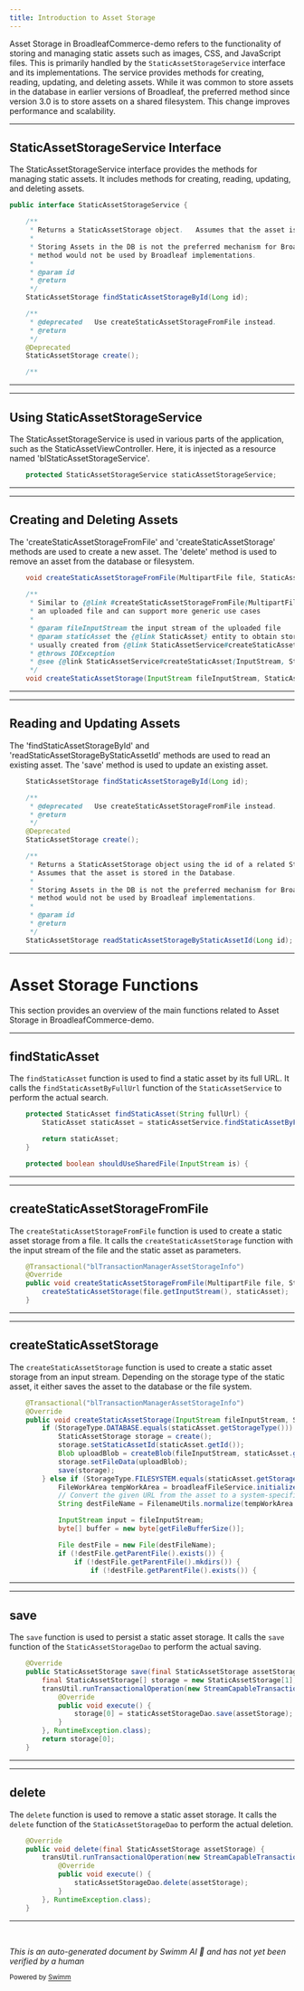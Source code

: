 ```yaml
---
title: Introduction to Asset Storage
---
```

Asset Storage in BroadleafCommerce-demo refers to the functionality of storing and managing static assets such as images, CSS, and JavaScript files. This is primarily handled by the `StaticAssetStorageService` interface and its implementations. The service provides methods for creating, reading, updating, and deleting assets. While it was common to store assets in the database in earlier versions of Broadleaf, the preferred method since version 3.0 is to store assets on a shared filesystem. This change improves performance and scalability.

<SwmSnippet path="/admin/broadleaf-contentmanagement-module/src/main/java/org/broadleafcommerce/cms/file/service/StaticAssetStorageService.java" line="33">

---

## StaticAssetStorageService Interface

The StaticAssetStorageService interface provides the methods for managing static assets. It includes methods for creating, reading, updating, and deleting assets.

```java
public interface StaticAssetStorageService {

    /**
     * Returns a StaticAssetStorage object.   Assumes that the asset is stored in the Database.
     * 
     * Storing Assets in the DB is not the preferred mechanism for Broadleaf as of 3.0 so in most cases, this 
     * method would not be used by Broadleaf implementations.
     * 
     * @param id
     * @return
     */
    StaticAssetStorage findStaticAssetStorageById(Long id);

    /**
     * @deprecated   Use createStaticAssetStorageFromFile instead.
     * @return
     */
    @Deprecated
    StaticAssetStorage create();

    /**
```

---

</SwmSnippet>

<SwmSnippet path="/admin/broadleaf-contentmanagement-module/src/main/java/org/broadleafcommerce/cms/web/file/StaticAssetViewController.java" line="59">

---

## Using StaticAssetStorageService

The StaticAssetStorageService is used in various parts of the application, such as the StaticAssetViewController. Here, it is injected as a resource named 'blStaticAssetStorageService'.

```java
    protected StaticAssetStorageService staticAssetStorageService;
```

---

</SwmSnippet>

<SwmSnippet path="/admin/broadleaf-contentmanagement-module/src/main/java/org/broadleafcommerce/cms/file/service/StaticAssetStorageService.java" line="121">

---

## Creating and Deleting Assets

The 'createStaticAssetStorageFromFile' and 'createStaticAssetStorage' methods are used to create a new asset. The 'delete' method is used to remove an asset from the database or filesystem.

```java
    void createStaticAssetStorageFromFile(MultipartFile file, StaticAsset staticAsset) throws IOException;
    
    /**
     * Similar to {@link #createStaticAssetStorageFromFile(MultipartFile, StaticAsset)} except that this does not depend on
     * an uploaded file and can support more generic use cases
     * 
     * @param fileInputStream the input stream of the uploaded file
     * @param staticAsset the {@link StaticAsset} entity to obtain storage information from like file size and the file name,
     * usually created from {@link StaticAssetService#createStaticAsset(InputStream, String, long, Map)}
     * @throws IOException
     * @see {@link StaticAssetService#createStaticAsset(InputStream, String, long, Map)}
     */
    void createStaticAssetStorage(InputStream fileInputStream, StaticAsset staticAsset) throws IOException;
```

---

</SwmSnippet>

<SwmSnippet path="/admin/broadleaf-contentmanagement-module/src/main/java/org/broadleafcommerce/cms/file/service/StaticAssetStorageService.java" line="44">

---

## Reading and Updating Assets

The 'findStaticAssetStorageById' and 'readStaticAssetStorageByStaticAssetId' methods are used to read an existing asset. The 'save' method is used to update an existing asset.

```java
    StaticAssetStorage findStaticAssetStorageById(Long id);

    /**
     * @deprecated   Use createStaticAssetStorageFromFile instead.
     * @return
     */
    @Deprecated
    StaticAssetStorage create();

    /**
     * Returns a StaticAssetStorage object using the id of a related StaticAsset.   
     * Assumes that the asset is stored in the Database.
     * 
     * Storing Assets in the DB is not the preferred mechanism for Broadleaf as of 3.0 so in most cases, this 
     * method would not be used by Broadleaf implementations.
     * 
     * @param id
     * @return
     */
    StaticAssetStorage readStaticAssetStorageByStaticAssetId(Long id);
```

---

</SwmSnippet>

# Asset Storage Functions

This section provides an overview of the main functions related to Asset Storage in BroadleafCommerce-demo.

<SwmSnippet path="/admin/broadleaf-contentmanagement-module/src/main/java/org/broadleafcommerce/cms/file/service/StaticAssetStorageServiceImpl.java" line="123">

---

## findStaticAsset

The `findStaticAsset` function is used to find a static asset by its full URL. It calls the `findStaticAssetByFullUrl` function of the `StaticAssetService` to perform the actual search.

```java
    protected StaticAsset findStaticAsset(String fullUrl) {
        StaticAsset staticAsset = staticAssetService.findStaticAssetByFullUrl(fullUrl);

        return staticAsset;
    }

    protected boolean shouldUseSharedFile(InputStream is) {
```

---

</SwmSnippet>

<SwmSnippet path="/admin/broadleaf-contentmanagement-module/src/main/java/org/broadleafcommerce/cms/file/service/StaticAssetStorageServiceImpl.java" line="423">

---

## createStaticAssetStorageFromFile

The `createStaticAssetStorageFromFile` function is used to create a static asset storage from a file. It calls the `createStaticAssetStorage` function with the input stream of the file and the static asset as parameters.

```java
    @Transactional("blTransactionManagerAssetStorageInfo")
    @Override
    public void createStaticAssetStorageFromFile(MultipartFile file, StaticAsset staticAsset) throws IOException {
        createStaticAssetStorage(file.getInputStream(), staticAsset);
    }
```

---

</SwmSnippet>

<SwmSnippet path="/admin/broadleaf-contentmanagement-module/src/main/java/org/broadleafcommerce/cms/file/service/StaticAssetStorageServiceImpl.java" line="429">

---

## createStaticAssetStorage

The `createStaticAssetStorage` function is used to create a static asset storage from an input stream. Depending on the storage type of the static asset, it either saves the asset to the database or the file system.

```java
    @Transactional("blTransactionManagerAssetStorageInfo")
    @Override
    public void createStaticAssetStorage(InputStream fileInputStream, StaticAsset staticAsset) throws IOException {
        if (StorageType.DATABASE.equals(staticAsset.getStorageType())) {
            StaticAssetStorage storage = create();
            storage.setStaticAssetId(staticAsset.getId());
            Blob uploadBlob = createBlob(fileInputStream, staticAsset.getFileSize());
            storage.setFileData(uploadBlob);
            save(storage);
        } else if (StorageType.FILESYSTEM.equals(staticAsset.getStorageType())) {
            FileWorkArea tempWorkArea = broadleafFileService.initializeWorkArea();
            // Convert the given URL from the asset to a system-specific suitable file path
            String destFileName = FilenameUtils.normalize(tempWorkArea.getFilePathLocation() + File.separator + FilenameUtils.separatorsToSystem(staticAsset.getFullUrl()));

            InputStream input = fileInputStream;
            byte[] buffer = new byte[getFileBufferSize()];

            File destFile = new File(destFileName);
            if (!destFile.getParentFile().exists()) {
                if (!destFile.getParentFile().mkdirs()) {
                    if (!destFile.getParentFile().exists()) {
```

---

</SwmSnippet>

<SwmSnippet path="/admin/broadleaf-contentmanagement-module/src/main/java/org/broadleafcommerce/cms/file/service/StaticAssetStorageServiceImpl.java" line="315">

---

## save

The `save` function is used to persist a static asset storage. It calls the `save` function of the `StaticAssetStorageDao` to perform the actual saving.

```java
    @Override
    public StaticAssetStorage save(final StaticAssetStorage assetStorage) {
        final StaticAssetStorage[] storage = new StaticAssetStorage[1];
        transUtil.runTransactionalOperation(new StreamCapableTransactionalOperationAdapter() {
            @Override
            public void execute() {
                storage[0] = staticAssetStorageDao.save(assetStorage);
            }
        }, RuntimeException.class);
        return storage[0];
    }
```

---

</SwmSnippet>

<SwmSnippet path="/admin/broadleaf-contentmanagement-module/src/main/java/org/broadleafcommerce/cms/file/service/StaticAssetStorageServiceImpl.java" line="327">

---

## delete

The `delete` function is used to remove a static asset storage. It calls the `delete` function of the `StaticAssetStorageDao` to perform the actual deletion.

```java
    @Override
    public void delete(final StaticAssetStorage assetStorage) {
        transUtil.runTransactionalOperation(new StreamCapableTransactionalOperationAdapter() {
            @Override
            public void execute() {
                staticAssetStorageDao.delete(assetStorage);
            }
        }, RuntimeException.class);
    }
```

---

</SwmSnippet>

&nbsp;

*This is an auto-generated document by Swimm AI 🌊 and has not yet been verified by a human*

<SwmMeta version="3.0.0" repo-id="Z2l0aHViJTNBJTNBQnJvYWRsZWFmQ29tbWVyY2UtZGVtbyUzQSUzQWdpbGFkbmF2b3Q=" repo-name="BroadleafCommerce-demo" doc-type="overview"><sup>Powered by [Swimm](/)</sup></SwmMeta>
